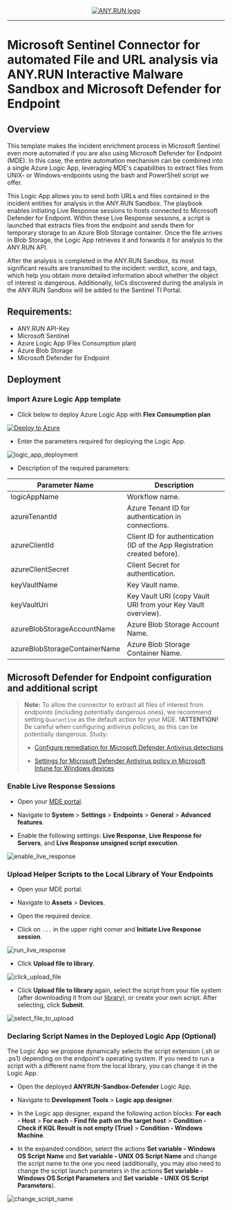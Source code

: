 <p align="center">
    <a href="#readme">
        <img alt="ANY.RUN logo" src="https://raw.githubusercontent.com/anyrun/anyrun-sdk/b3dfde1d3aa018d0a1c3b5d0fa8aaa652e80d883/static/logo.svg">
    </a>
</p>

______________________________________________________________________

# Microsoft Sentinel Connector for automated File and URL analysis via ANY.RUN Interactive Malware Sandbox and Microsoft Defender for Endpoint

## Overview

This template makes the incident enrichment process in Microsoft Sentinel even more automated if you are also using Microsoft Defender for Endpoint (MDE). 
In this case, the entire automation mechanism can be combined into a single Azure Logic App, leveraging MDE's capabilities to extract files from UNIX- or Windows-endpoints using the bash and PowerShell script we offer.

This Logic App allows you to send both URLs and files contained in the incident entities for analysis in the ANY.RUN Sandbox. The playbook enables initiating Live Response sessions to hosts connected to Microsoft Defender for Endpoint. Within these Live Response sessions, a script is launched that extracts files from the endpoint and sends them for temporary storage to an Azure Blob Storage container. Once the file arrives in Blob Storage, the Logic App retrieves it and forwards it for analysis to the ANY.RUN API.

After the analysis is completed in the ANY.RUN Sandbox, its most significant results are transmitted to the incident: verdict, score, and tags, which help you obtain more detailed information about whether the object of interest is dangerous. Additionally, IoCs discovered during the analysis in the ANY.RUN Sandbox will be added to the Sentinel TI Portal.

## Requirements:
- ANY.RUN API-Key
- Microsoft Sentinel
- Azure Logic App (Flex Consumption plan)
- Azure Blob Storage
- Microsoft Defender for Endpoint

## Deployment

### Import Azure Logic App template

- Click below to deploy Azure Logic App with **Flex Consumption plan**

[![Deploy to Azure](https://aka.ms/deploytoazurebutton)](https://portal.azure.com/#create/Microsoft.Template/uri/https%3A%2F%2Fraw.githubusercontent.com%2Frollehfoh%2FANY.RUN%2Fmain%2Fconnectors%2FMicrosoft%2FMS%2520Sentinel%2520SIEM-SOAR%2FANYRUN-Sandbox-Defender%2FANYRUN-Sandbox-Defender.json)

- Enter the parameters required for deploying the Logic App.

![logic_app_deployment](images/001.png)

- Description of the required parameters:

| Parameter Name              | Description                                                                 |
|-----------------------------|-----------------------------------------------------------------------------|
| logicAppName                | Workflow name.                                                              |
| azureTenantId               | Azure Tenant ID for authentication in connections.                          |
| azureClientId               | Client ID for authentication (ID of the App Registration created before).   |
| azureClientSecret           | Client Secret for authentication.                                           |
| keyVaultName                | Key Vault name.                                                             |
| keyVaultUri                 | Key Vault URI (copy Vault URI from your Key Vault overview).                |
| azureBlobStorageAccountName | Azure Blob Storage Account Name.                                            |
| azureBlobStorageContainerName | Azure Blob Storage Container Name.                                        |

## Microsoft Defender for Endpoint configuration and additional script

> **Note:** To allow the connector to extract all files of interest from endpoints (including potentially dangerous ones), we recommend setting `Quarantine` as the default action for your MDE. **!ATTENTION!** Be careful when configuring antivirus policies, as this can be potentially dangerous. Study:
>
> - [Configure remediation for Microsoft Defender Antivirus detections](https://learn.microsoft.com/en-us/defender-endpoint/configure-remediation-microsoft-defender-antivirus)
>
> - [Settings for Microsoft Defender Antivirus policy in Microsoft Intune for Windows devices](https://learn.microsoft.com/en-us/intune/intune-service/protect/antivirus-microsoft-defender-settings-windows)

### Enable Live Response Sessions

- Open your [MDE portal](https://security.microsoft.com).

- Navigate to **System** > **Settings** > **Endpoints** > **General** > **Advanced features**.

- Enable the following settings: **Live Response**, **Live Response for Servers**, and **Live Response unsigned script execution**.

![enable_live_response](images/002.png)

### Upload Helper Scripts to the Local Library of Your Endpoints

- Open your MDE portal[](https://security.microsoft.com).

- Navigate to **Assets** > **Devices**.

- Open the required device.

- Click on `...` in the upper right corner and **Initiate Live Response session**.

![run_live_response](images/003.png)

- Click **Upload file to library**.

![click_upload_file](images/004.png)

- Click **Upload file to library** again, select the script from your file system (after downloading it from our [library](https://github.com/rollehfoh/ANY.RUN/tree/main/connectors/Microsoft/MS%20Sentinel%20SIEM-SOAR/ANYRUN-Sandbox-Defender/scripts)), or create your own script. After selecting, click **Submit**.

![select_file_to_upload](images/005.png)

### Declaring Script Names in the Deployed Logic App (Optional)

The Logic App we propose dynamically selects the script extension (.sh or .ps1) depending on the endpoint's operating system. If you need to run a script with a different name from the local library, you can change it in the Logic App.

- Open the deployed **ANYRUN-Sandbox-Defender** Logic App.

- Navigate to **Development Tools** > **Logic app designer**.

- In the Logic app designer, expand the following action blocks: **For each - Host** > **For each - Find file path on the target host** > **Condition - Check if KQL Result is not empty (True)** > **Condition - Windows Machine**.

- In the expanded condition, select the actions **Set variable - Windows OS Script Name** and **Set variable - UNIX OS Script Name** and change the script name to the one you need (additionally, you may also need to change the script launch parameters in the actions **Set variable - Windows OS Script Parameters** and **Set variable - UNIX OS Script Parameters**).

![change_script_name](images/006.png)
